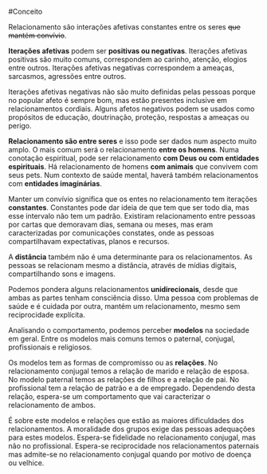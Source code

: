 #Conceito 

Relacionamento são interações afetivas constantes entre os seres ~~que mantém convívio~~. 

**Iterações afetivas** podem ser **positivas ou negativas**. Iterações afetivas positivas são muito comuns, correspondem ao carinho, atenção, elogios entre outros. Iterações afetivas negativas correspondem a ameaças, sarcasmos, agressões entre outros.

Iterações afetivas negativas não são muito definidas pelas pessoas porque no popular afeto é sempre bom, mas estão presentes inclusive em relacionamentos cordiais. Alguns afetos negativos podem se usados como propósitos de educação, doutrinação, proteção, respostas a ameaças ou perigo.

**Relacionamento são entre seres** e isso pode ser dados num aspecto muito amplo. O mais comum será o relacionamento **entre os homens**. Numa conotação espiritual, pode ser relacionamento **com Deus ou com entidades espirituais**. Há relacionamento de homens **com animais** que convivem com seus pets. Num contexto de saúde mental, haverá também relacionamentos com **entidades imaginárias**.

Manter um convívio significa que os entes no relacionamento tem iterações **constantes**. Constantes pode dar ideia de que tem que ser todo dia, mas esse intervalo não tem um padrão. Existiram relacionamento entre pessoas por cartas que demoravam dias, semana ou meses, mas eram caracterizadas por comunicações constates, onde as pessoas compartilhavam expectativas, planos e recursos.

A **distância** também não é uma determinante para os relacionamentos. As pessoas se relacionam mesmo a distância, através de mídias digitais, compartilhando sons e imagens.

Podemos pondera alguns relacionamentos **unidirecionais**, desde que ambas as partes tenham consciência disso. Uma pessoa com problemas de saúde e é cuidada por outra, mantém um relacionamento, mesmo sem reciprocidade explícita. 

Analisando o comportamento, podemos perceber **modelos** na sociedade em geral. Entre os modelos mais comuns temos o paternal, conjugal, profissionais e religiosos. 

Os modelos tem as formas de compromisso ou as **relações**. No relacionamento conjugal temos a relação de marido e relação de esposa. No modelo paternal temos as relações de filhos e a relação de pai. No profissional tem a relação de patrão e a de empregado. Dependendo desta relação, espera-se um comportamento que vai caracterizar o relacionamento de ambos.

É sobre este modelos e relações que estão as maiores dificuldades dos relacionamentos. A moralidade dos grupos exige das pessoas adequações para estes modelos. Espera-se fidelidade no relacionamento conjugal, mas não no profissional. Espera-se reciprocidade nos relacionamentos paternais mas admite-se no relacionamento conjugal quando por motivo de doença ou velhice. 